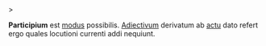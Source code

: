 <!-- markdownlint-disable MD041 -->>
**Participium** est [modus](modus.md) possibilis. [Adiectivum](adiectivum.md) derivatum ab [actu](actus.md) dato refert ergo quales locutioni currenti addi nequiunt.
